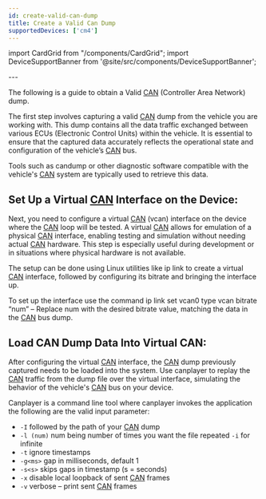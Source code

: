 ```yaml
---
id: create-valid-can-dump
title: Create a Valid Can Dump
supportedDevices: ['cm4']
---
```

import CardGrid from "/components/CardGrid";
import DeviceSupportBanner from '@site/src/components/DeviceSupportBanner';

<DeviceSupportBanner supported={frontMatter.supportedDevices} />
---

The following is a guide to obtain a Valid [CAN](https://www.autopi.io/hardware/autopi-canfd-pro) (Controller Area Network) dump.

The first step involves capturing a valid [CAN](https://www.autopi.io/hardware/autopi-canfd-pro) dump from
the vehicle you are working with. This dump contains all the data traffic 
exchanged between various ECUs (Electronic Control Units) within the vehicle. 
It is essential to ensure that the captured data accurately reflects the 
operational state and configuration of the vehicle’s [CAN](https://www.autopi.io/hardware/autopi-canfd-pro) bus.

Tools such as candump or other diagnostic software compatible with the vehicle's 
[CAN](https://www.autopi.io/hardware/autopi-canfd-pro) system are typically used to retrieve this data.

## Set Up a Virtual [CAN](https://www.autopi.io/hardware/autopi-canfd-pro) Interface on the Device:

Next, you need to configure a virtual [CAN](https://www.autopi.io/hardware/autopi-canfd-pro) (vcan) interface on the device where 
the [CAN](https://www.autopi.io/hardware/autopi-canfd-pro) loop will be tested. A virtual [CAN](https://www.autopi.io/hardware/autopi-canfd-pro) allows for emulation of a physical 
[CAN](https://www.autopi.io/hardware/autopi-canfd-pro) interface, enabling testing and simulation without needing actual [CAN](https://www.autopi.io/hardware/autopi-canfd-pro) 
hardware. This step is especially useful during development or in situations 
where physical hardware is not available.

The setup can be done using Linux utilities like ip link to create a virtual [CAN](https://www.autopi.io/hardware/autopi-canfd-pro) 
interface, followed by configuring its bitrate and bringing the interface up.

To set up the interface use the command ip link set vcan0 type vcan bitrate “num”
– Replace num with the desired bitrate value, matching the data in the [CAN](https://www.autopi.io/hardware/autopi-canfd-pro) bus dump.

## Load CAN Dump Data Into Virtual CAN:

After configuring the virtual [CAN](https://www.autopi.io/hardware/autopi-canfd-pro) interface, the [CAN](https://www.autopi.io/hardware/autopi-canfd-pro) dump previously captured 
needs to be loaded into the system. Use canplayer to replay the [CAN](https://www.autopi.io/hardware/autopi-canfd-pro) traffic from 
the dump file over the virtual interface, simulating the behavior of the vehicle's
[CAN](https://www.autopi.io/hardware/autopi-canfd-pro) bus on your device.

Canplayer is a command line tool where canplayer invokes the application
the following are the valid input parameter:

- `-I` followed by the path of your [CAN](https://www.autopi.io/hardware/autopi-canfd-pro) dump
- `-l (num)` num being number of times you want the file repeated `-i` for infinite
- `-t` ignore timestamps
- `-g<ms>` gap in milliseconds, default 1
- `-s<s>` skips gaps in timestamp (s = seconds)
- `-x` disable local loopback of sent [CAN](https://www.autopi.io/hardware/autopi-canfd-pro) frames
- `-v` verbose – print sent [CAN](https://www.autopi.io/hardware/autopi-canfd-pro) frames
